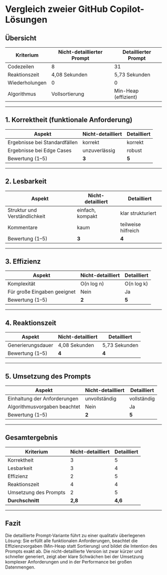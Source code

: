 # Vergleich zweier GitHub Copilot-Lösungen
## Übersicht

| Kriterium                | Nicht-detaillierter Prompt       | Detaillierter Prompt             |
|--------------------------|----------------------------------|----------------------------------|
| Codezeilen               | 8                                | 31                               |
| Reaktionszeit            | 4,08 Sekunden                    | 5,73 Sekunden                    |
| Wiederholungen           | 0                                | 0                                |
| Algorithmus              | Vollsortierung                   | Min-Heap (effizient)             |

---

## 1. Korrektheit (funktionale Anforderung)

| Aspekt                              | Nicht-detailliert | Detailliert |
|------------------------------------|-------------------|-------------|
| Ergebnisse bei Standardfällen      | korrekt           | korrekt     |
| Ergebnisse bei Edge Cases          | unzuverlässig     | robust      |
| Bewertung (1–5)                    | **3**             | **5**       |

---

## 2. Lesbarkeit

| Aspekt                              | Nicht-detailliert | Detailliert |
|------------------------------------|-------------------|-------------|
| Struktur und Verständlichkeit      | einfach, kompakt  | klar strukturiert |
| Kommentare                         | kaum              | teilweise hilfreich |
| Bewertung (1–5)                    | **3**             | **4**       |

---

## 3. Effizienz

| Aspekt                              | Nicht-detailliert | Detailliert |
|------------------------------------|-------------------|-------------|
| Komplexität                        | O(n log n)        | O(n log k)  |
| Für große Eingaben geeignet        | Nein              | Ja          |
| Bewertung (1–5)                    | **2**             | **5**       |

---

## 4. Reaktionszeit

| Aspekt                              | Nicht-detailliert | Detailliert |
|------------------------------------|-------------------|-------------|
| Generierungsdauer                  | 4,08 Sekunden     | 5,73 Sekunden |
| Bewertung (1–5)                    | **4**             | **4**       |

---

## 5. Umsetzung des Prompts

| Aspekt                              | Nicht-detailliert | Detailliert |
|------------------------------------|-------------------|-------------|
| Einhaltung der Anforderungen       | unvollständig     | vollständig |
| Algorithmusvorgaben beachtet       | Nein              | Ja          |
| Bewertung (1–5)                    | **2**             | **5**       |

---

## Gesamtergebnis

| Kriterium             | Nicht-detailliert | Detailliert |
|-----------------------|-------------------|-------------|
| Korrektheit           | 3                 | 5           |
| Lesbarkeit            | 3                 | 4           |
| Effizienz             | 2                 | 5           |
| Reaktionszeit         | 4                 | 4           |
| Umsetzung des Prompts | 2                 | 5           |
| **Durchschnitt**      | **2,8**           | **4,6**     |

---

## Fazit

Die detaillierte Prompt-Variante führt zu einer qualitativ überlegenen Lösung: Sie erfüllt alle funktionalen Anforderungen, beachtet die Effizienzvorgaben (Min-Heap statt Sortierung) und bildet die Intention des Prompts exakt ab. Die nicht-detaillierte Version ist zwar kürzer und schneller generiert, zeigt aber klare Schwächen bei der Umsetzung komplexer Anforderungen und in der Performance bei großen Datenmengen.
